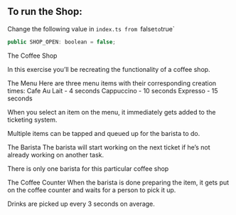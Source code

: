 ## To run the Shop:
Change the following value in `index.ts from `false` to `true`

```js
public SHOP_OPEN: boolean = false;
``` 


The Coffee Shop

In this exercise you’ll be recreating the functionality of a coffee shop.

The Menu
Here are three menu items with their corresponding creation times:
Cafe Au Lait - 4 seconds
Cappuccino - 10 seconds
Expresso - 15 seconds

When you select an item on the menu, it immediately gets added to the ticketing system.

Multiple items can be tapped and queued up for the barista to do.

The Barista
The barista will start working on the next ticket if he’s not already working on another task.

There is only one barista for this particular coffee shop

The Coffee Counter
When the barista is done preparing the item, it gets put on the coffee counter and waits for a person to pick it up.

Drinks are picked up every 3 seconds on average.
